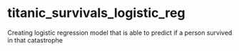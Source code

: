 # titanic_survivals_logistic_reg
Creating logistic regression model that is able to predict if a person survived in that catastrophe
